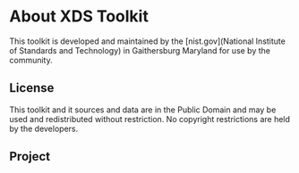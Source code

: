 # About XDS Toolkit #

This toolkit is developed and maintained by the [nist.gov](National Institute of Standards and Technology) in Gaithersburg
Maryland for use by the community.

## License ##

This toolkit and it sources and data are in the Public Domain and may be used and redistributed without restriction.
No copyright restrictions are held by the developers.

## Project